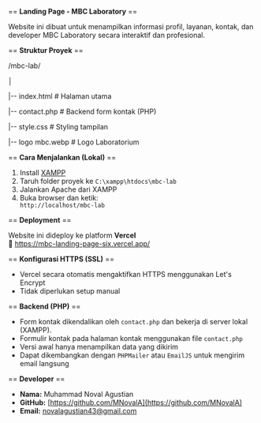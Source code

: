 == **Landing Page - MBC Laboratory** ==

Website ini dibuat untuk menampilkan informasi profil, layanan, kontak, dan developer MBC Laboratory secara interaktif dan profesional.<p/>

== **Struktur Proyek** ==</p>
/mbc-lab/</p>
│</p>
|-- index.html # Halaman utama</p>
|-- contact.php # Backend form kontak (PHP)</p>
|-- style.css # Styling tampilan</p>
|-- logo mbc.webp # Logo Laboratorium</p>

== **Cara Menjalankan (Lokal)** ==</p>
1. Install [XAMPP](https://www.apachefriends.org)
2. Taruh folder proyek ke `C:\xampp\htdocs\mbc-lab`
3. Jalankan Apache dari XAMPP
4. Buka browser dan ketik:  
   `http://localhost/mbc-lab`<p/>

== **Deployment** ==</p>
Website ini dideploy ke platform **Vercel**  
🔗 https://mbc-landing-page-six.vercel.app/<p/>

== **Konfigurasi HTTPS (SSL)** ==</p>
- Vercel secara otomatis mengaktifkan HTTPS menggunakan Let's Encrypt
- Tidak diperlukan setup manual<p/>

== **Backend (PHP)** ==</p>
- Form kontak dikendalikan oleh `contact.php` dan bekerja di server lokal (XAMPP).
- Formulir kontak pada halaman kontak menggunakan file `contact.php`
- Versi awal hanya menampilkan data yang dikirim
- Dapat dikembangkan dengan `PHPMailer` atau `EmailJS` untuk mengirim email langsung<p/>
  
== **Developer** ==</p>
- **Nama:** Muhammad Noval Agustian  
- **GitHub:** [https://github.com/MNovalA](https://github.com/MNovalA)  
- **Email:** novalagustian43@gmail.com
